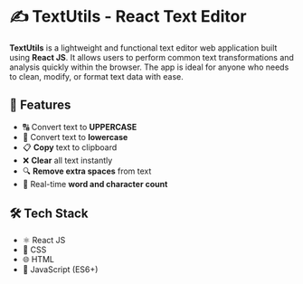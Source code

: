 # ✍️ TextUtils - React Text Editor

**TextUtils** is a lightweight and functional text editor web application built using **React JS**. It allows users to perform common text transformations and analysis quickly within the browser. The app is ideal for anyone who needs to clean, modify, or format text data with ease.

## 🚀 Features

- 🔠 Convert text to **UPPERCASE**
- 🔡 Convert text to **lowercase**
- 📋 **Copy** text to clipboard
- ❌ **Clear** all text instantly
- 🔍 **Remove extra spaces** from text
- 🧮 Real-time **word and character count**

## 🛠️ Tech Stack

- ⚛️ React JS  
- 💅 CSS  
- 🌐 HTML  
- 📜 JavaScript (ES6+)



